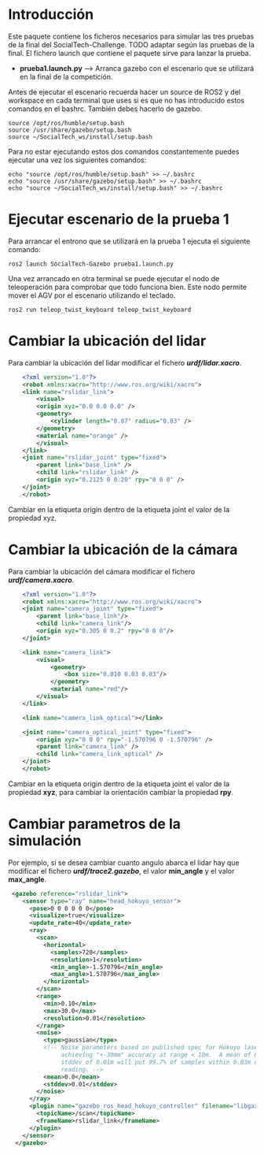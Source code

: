 # Introducción
Este paquete contiene los ficheros necesarios para simular las tres pruebas de la final del SocialTech-Challenge.
TODO adaptar según las pruebas de la final.
El fichero launch que contiene el paquete sirve para lanzar la prueba.
- **prueba1.launch.py** --> Arranca gazebo con el escenario que se utilizará en la final de la competición.


Antes de ejecutar el escenario recuerda hacer un source de ROS2 y del workspace en cada terminal que uses si es que no has introducido estos comandos en el bashrc. También debes hacerlo de gazebo.

    source /opt/ros/humble/setup.bash
    source /usr/share/gazebo/setup.bash
    source ~/SocialTech_ws/install/setup.bash

Para no estar ejecutando estos dos comandos constantemente puedes ejecutar una vez los siguientes comandos:

    echo "source /opt/ros/humble/setup.bash" >> ~/.bashrc
    echo "source /usr/share/gazebo/setup.bash" >> ~/.bashrc
    echo "source ~/SocialTech_ws/install/setup.bash" >> ~/.bashrc


# Ejecutar escenario de la prueba 1

Para arrancar el entrono que se utilizará en la prueba 1 ejecuta el siguiente comando:

    ros2 launch SocialTech-Gazebo prueba1.launch.py


Una vez arrancado en otra terminal se puede ejecutar el nodo de teleoperación para comprobar que todo funciona bien. Este nodo permite mover el AGV por el escenario utilizando el teclado.

    ros2 run teleop_twist_keyboard teleop_twist_keyboard


# Cambiar la ubicación del lidar

Para cambiar la ubicación del lidar modificar el fichero ***urdf/lidar.xacro***.

```xml
    <?xml version="1.0"?>
    <robot xmlns:xacro="http://www.ros.org/wiki/xacro">
    <link name="rslidar_link">
        <visual>
        <origin xyz="0.0 0.0 0.0" />
        <geometry>
            <cylinder length="0.07" radius="0.03" />
        </geometry>
        <material name="orange" />
        </visual>
    </link>
    <joint name="rslidar_joint" type="fixed">
        <parent link="base_link" />
        <child link="rslidar_link" />
        <origin xyz="0.2125 0 0.20" rpy="0 0 0" />
    </joint>
    </robot>
```
Cambiar en la etiqueta origin dentro de la etiqueta joint el valor de la propiedad xyz.

# Cambiar la ubicación de la cámara

Para cambiar la ubicación del cámara modificar el fichero ***urdf/camera.xacro***.

```xml
    <?xml version="1.0"?>
    <robot xmlns:xacro="http://www.ros.org/wiki/xacro">
    <joint name="camera_joint" type="fixed">
        <parent link="base_link"/>
        <child link="camera_link"/>
        <origin xyz="0.305 0 0.2" rpy="0 0 0"/>
    </joint>

    <link name="camera_link">
        <visual>
            <geometry>
                <box size="0.010 0.03 0.03"/>
            </geometry>
            <material name="red"/>
        </visual>
    </link>

    <link name="camera_link_optical"></link>

    <joint name="camera_optical_joint" type="fixed">
        <origin xyz="0 0 0" rpy="-1.570796 0 -1.570796" />
        <parent link="camera_link" />
        <child link="camera_link_optical" />
    </joint>
    </robot>
```
Cambiar en la etiqueta origin dentro de la etiqueta joint el valor de la propiedad **xyz**, para cambiar la orientación cambiar la propiedad **rpy**.

# Cambiar parametros de la simulación

Por ejemplo, si se desea cambiar cuanto angulo abarca el lidar hay que modificar el fichero ***urdf/trace2.gazebo***, el valor **min_angle** y el valor **max_angle**.

```xml
 <gazebo reference="rslidar_link">
    <sensor type="ray" name="head_hokuyo_sensor">
      <pose>0 0 0 0 0 0</pose>
      <visualize>true</visualize>
      <update_rate>40</update_rate>
      <ray>
        <scan>
          <horizontal>
            <samples>720</samples>
            <resolution>1</resolution>
            <min_angle>-1.570796</min_angle>
            <max_angle>1.570796</max_angle>
          </horizontal>
        </scan>
        <range>
          <min>0.10</min>
          <max>30.0</max>
          <resolution>0.01</resolution>
        </range>
        <noise>
          <type>gaussian</type>
          <!-- Noise parameters based on published spec for Hokuyo laser
               achieving "+-30mm" accuracy at range < 10m.  A mean of 0.0m and
               stddev of 0.01m will put 99.7% of samples within 0.03m of the true
               reading. -->
          <mean>0.0</mean>
          <stddev>0.01</stddev>
        </noise>
      </ray>
      <plugin name="gazebo_ros_head_hokuyo_controller" filename="libgazebo_ros_laser.so">
        <topicName>/scan</topicName>
        <frameName>rslidar_link</frameName>
      </plugin>
    </sensor>
  </gazebo>
  ```